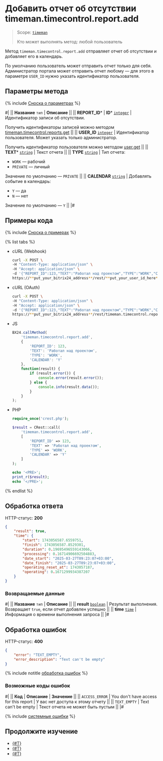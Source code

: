 # Добавить отчет об отсутствии timeman.timecontrol.report.add

> Scope: [`timeman`](../../scopes/permissions.md)
>
> Кто может выполнять метод: любой пользователь

Метод `timeman.timecontrol.report.add` отправляет отчет об отсутствии и добавляет его в календарь.

По умолчанию пользователь может отправить отчет только для себя. Администратор портала может отправить отчет любому — для этого в параметре `USER_ID` нужно указать идентификатор пользователя.

## Параметры метода

{% include [Сноска о параметрах](../../../_includes/required.md) %}

#|
|| **Название**
`тип` | **Описание** ||
|| **REPORT_ID*** \| **ID***
[`integer`](../../data-types.md) | Идентификатор записи об отсутствии.

Получить идентификаторы записей можно методом [timeman.timecontrol.reports.get](./timeman-timecontrol-reports-get.md#reports) ||
|| **USER_ID**
[`integer`](../../data-types.md) | Идентификатор пользователя. Может указать только администратор.

Получить идентификатор пользователя можно методом [user.get](../../user/user-get.md) ||
|| **TEXT***
[`string`](../../data-types.md) | Текст отчета ||
|| **TYPE**
[`string`](../../data-types.md) | Тип отчета:
- `WORK` — рабочий
- `PRIVATE` — личный

Значение по умолчанию — `PRIVATE` ||
|| **CALENDAR**
[`string`](../../data-types.md) | Добавлять событие в календарь:
- `Y` — да
- `N` — нет

Значение по умолчанию — `Y` ||
|#

## Примеры кода

{% include [Сноска о примерах](../../../_includes/examples.md) %}

{% list tabs %}

- cURL (Webhook)

    ```bash
    curl -X POST \
    -H "Content-Type: application/json" \
    -H "Accept: application/json" \
    -d '{"REPORT_ID":123,"TEXT":"Работал над проектом","TYPE":"WORK","CALENDAR":"Y"}' \
    https://**put_your_bitrix24_address**/rest/**put_your_user_id_here**/**put_your_webhook_here**/timeman.timecontrol.report.add
    ```

- cURL (OAuth)

    ```bash
    curl -X POST \
    -H "Content-Type: application/json" \
    -H "Accept: application/json" \
    -d '{"REPORT_ID":123,"TEXT":"Работал над проектом","TYPE":"WORK","CALENDAR":"Y","auth":"**put_access_token_here**"}' \
    https://**put_your_bitrix24_address**/rest/timeman.timecontrol.report.add
    ```

- JS

    ```js
    BX24.callMethod(
        'timeman.timecontrol.report.add',
        {
            'REPORT_ID': 123,
            'TEXT': 'Работал над проектом',
            'TYPE': 'WORK',
            'CALENDAR': 'Y'
        },
        function(result) {
            if (result.error()) {
                console.error(result.error());
            } else {
                console.info(result.data());
            }
        }
    );
    ```

- PHP

    ```php
    require_once('crest.php');

    $result = CRest::call(
        'timeman.timecontrol.report.add',
        [
            'REPORT_ID' => 123,
            'TEXT' => 'Работал над проектом',
            'TYPE' => 'WORK',
            'CALENDAR' => 'Y'
        ]
    );

    echo '<PRE>';
    print_r($result);
    echo '</PRE>';
    ```

{% endlist %}

## Обработка ответа

HTTP-статус: **200**

```json
{
    "result": true,
    "time": {
        "start": 1743056587.6559751,
        "finish": 1743056587.8529301,
        "duration": 0.19695496559143066,
        "processing": 0.16714906692504883,
        "date_start": "2025-03-27T09:23:07+03:00",
        "date_finish": "2025-03-27T09:23:07+03:00",
        "operating_reset_at": 1743057187,
        "operating": 0.1671299934387207
    }
}
```

### Возвращаемые данные

#|
|| **Название**
`тип` | **Описание** ||
|| **result**
[`boolean`](../../data-types.md) | Результат выполнения. Возвращает `true`, если отчет добавлен успешно ||
|| **time**
[`time`](../../data-types.md#time) | Информация о времени выполнения запроса ||
|#

## Обработка ошибок

HTTP-статус: **400**

```json
{
    "error": "TEXT_EMPTY",
    "error_description": "Text can't be empty"
}
```

{% include notitle [обработка ошибок](../../../_includes/error-info.md) %}

### Возможные коды ошибок

#|
|| **Код** | **Описание** | **Значение** ||
|| `ACCESS_ERROR` | You don't have access for this report | У вас нет доступа к этому отчету ||
|| `TEXT_EMPTY` | Text can't be empty | Текст отчета не может быть пустым ||
|#

{% include [системные ошибки](../../../_includes/system-errors.md) %}

## Продолжите изучение 

- [{#T}](./index.md)
- [{#T}](./timeman-timecontrol-reports-get.md)
- [{#T}](./timeman-timecontrol-reports-users-get.md) 